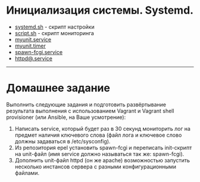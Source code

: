 #  Инициализация системы. Systemd.

* [systemd.sh](https://github.com/maxonchikbk/otus/blob/main/13.Systemd/systemd.sh) - скрипт настройки
* [script.sh](https://github.com/maxonchikbk/otus/blob/main/13.Systemd/script.sh) - скрипт мониторинга
* [myunit.service](https://github.com/maxonchikbk/otus/blob/main/13.Systemd/myunit.service)
* [myunit.timer](https://github.com/maxonchikbk/otus/blob/main/13.Systemd/myunit.timer)
* [spawn-fcgi.service](https://github.com/maxonchikbk/otus/blob/main/13.Systemd/spawn-fcgi.service)
* [httpd@.service](https://github.com/maxonchikbk/otus/blob/main/13.Systemd/httpd@.service)

---
# Домашнее задание

Выполнить следующие задания и подготовить развёртывание результата выполнения с использованием Vagrant и Vagrant shell provisioner (или Ansible, на Ваше усмотрение):

1. Написать service, который будет раз в 30 секунд мониторить лог на предмет наличия ключевого слова (файл лога и ключевое слово должны задаваться в /etc/sysconfig).
2. Из репозитория epel установить spawn-fcgi и переписать init-скрипт на unit-файл (имя service должно называться так же: spawn-fcgi).
3. Дополнить unit-файл httpd (он же apache) возможностью запустить несколько инстансов сервера с разными конфигурационными файлами.
